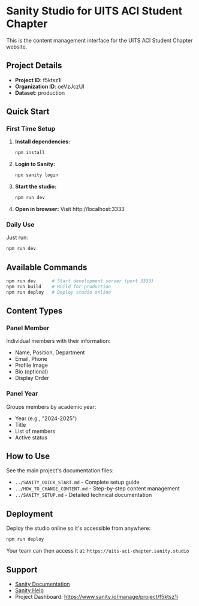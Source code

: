 # Sanity Studio for UITS ACI Student Chapter

This is the content management interface for the UITS ACI Student Chapter website.

## Project Details
- **Project ID**: f5ktsz1i
- **Organization ID**: oeVzJczUI
- **Dataset**: production

## Quick Start

### First Time Setup

1. **Install dependencies:**
   ```bash
   npm install
   ```

2. **Login to Sanity:**
   ```bash
   npx sanity login
   ```

3. **Start the studio:**
   ```bash
   npm run dev
   ```

4. **Open in browser:**
   Visit http://localhost:3333

### Daily Use

Just run:
```bash
npm run dev
```

## Available Commands

```bash
npm run dev      # Start development server (port 3333)
npm run build    # Build for production
npm run deploy   # Deploy studio online
```

## Content Types

### Panel Member
Individual members with their information:
- Name, Position, Department
- Email, Phone
- Profile Image
- Bio (optional)
- Display Order

### Panel Year
Groups members by academic year:
- Year (e.g., "2024-2025")
- Title
- List of members
- Active status

## How to Use

See the main project's documentation files:
- `../SANITY_QUICK_START.md` - Complete setup guide
- `../HOW_TO_CHANGE_CONTENT.md` - Step-by-step content management
- `../SANITY_SETUP.md` - Detailed technical documentation

## Deployment

Deploy the studio online so it's accessible from anywhere:

```bash
npm run deploy
```

Your team can then access it at:
`https://uits-aci-chapter.sanity.studio`

## Support

- [Sanity Documentation](https://www.sanity.io/docs)
- [Sanity Help](https://www.sanity.io/help)
- Project Dashboard: https://www.sanity.io/manage/project/f5ktsz1i
